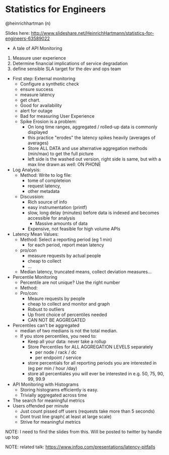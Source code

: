 # Statistics for Engineers

@heinrichhartman (n)

Slides here: http://www.slideshare.net/HeinrichHartmann/statistics-for-engineers-63589022

* A tale of API Monitoring
1. Measure user experience
2. Determine financial implications of service degradation
3. define sensible SLA target for the dev and ops team
* First step: External monitoring
    * Configure a synthetic check
    * ensure success
    * measure latency
    * get chart.
    * Good for availability
    * alert for outage
    * Bad for measuring User Experience
    * Spike Erosion is a problem:
        * On long time ranges, aggregated / rolled-up data is commonly displayed
        * this practice "erodes" the latency spikes heavily (averages of averages)
        * Store ALL DATA and use alternative aggregation methods (min/max) to get
          the full picture
        * left side is the washed out version, right side is same, but with a max line
          drawn as well: ON PHONE
* Log Analysis:
    * Method: Write to log file:
        * tome of completeion
        * request latency,
        * other metadata
    * Discussion:
        * Rich source of info
        * easy instrumentation (printf)
        * slow, long delay (minutes) before data is indexed and becomes
          accessible for analysis
            * Massive amounts of data
        * Expensive, not feasible for high volume APIs
* Latency Mean Values:
    * Method: Select a reporting period (eg 1 min)
        * for each period, report mean latency
    * pro/con
        * measure requests by actual people
        * cheap to collect
        * ...
    * Median latency, truncated means, collect deviation measures...
* Percentile Monitoring
    * Percentile are not unique?  Use the right number
    * Method:
    * Pro/con:
        * Meaure requests by people
        * cheap to collect and monitor and graph
        * Robust to outliers
        * Up front choice of percentiles needed
        * CAN NOT BE AGGREGATED
* Percentiles can't be aggregated
    * median of two medians is not the total median.
    * If you store percentiles, you need to:
        * Keep all your data: never take a rollup
        * Store Percentiles for ALL AGGREGATION LEVELS separately
            * per node / rack / dc
            * per endpoint / service
        * store percentials for all reporting periods you are interested in (eg
            per min / hour /day)
        * store all percentiales you will ever be interested in e.g. 50, 75, 90,
            99, 99.9
* API Monitoring with Histograms
    * Storing histograms efficiently is easy.
    * Trivially aggregated across time
* The search for meaningful metrics
* Users offended per minute
    * Just count pissed off users (requests take more than 5 seconds)
    * Dont trust line graph( at least at large scale)
    * Strive for meaningful metrics

NOTE: I need to find the slides from this.  Will be posted to twitter by
handle up top

NOTE: related talk: https://www.infoq.com/presentations/latency-pitfalls
